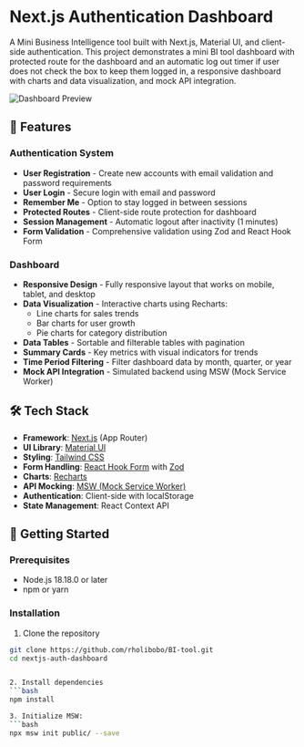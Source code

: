 # Next.js Authentication Dashboard

A Mini Business Intelligence tool built with Next.js, Material UI, and client-side authentication. This project demonstrates a mini BI tool dashboard with protected route for the dashboard and an automatic log out timer if user does not check the box to keep them logged in, a responsive dashboard with charts and data visualization, and mock API integration.

![Dashboard Preview](https://via.placeholder.com/800x450?text=Dashboard+Preview)

## 🌟 Features

### Authentication System
- **User Registration** - Create new accounts with email validation and password requirements
- **User Login** - Secure login with email and password
- **Remember Me** - Option to stay logged in between sessions
- **Protected Routes** - Client-side route protection for dashboard
- **Session Management** - Automatic logout after inactivity (1 minutes)
- **Form Validation** - Comprehensive validation using Zod and React Hook Form

### Dashboard
- **Responsive Design** - Fully responsive layout that works on mobile, tablet, and desktop
- **Data Visualization** - Interactive charts using Recharts:
  - Line charts for sales trends
  - Bar charts for user growth
  - Pie charts for category distribution
- **Data Tables** - Sortable and filterable tables with pagination
- **Summary Cards** - Key metrics with visual indicators for trends
- **Time Period Filtering** - Filter dashboard data by month, quarter, or year
- **Mock API Integration** - Simulated backend using MSW (Mock Service Worker)

## 🛠️ Tech Stack

- **Framework**: [Next.js](https://nextjs.org/) (App Router)
- **UI Library**: [Material UI](https://mui.com/)
- **Styling**: [Tailwind CSS](https://tailwindcss.com/)
- **Form Handling**: [React Hook Form](https://react-hook-form.com/) with [Zod](https://github.com/colinhacks/zod)
- **Charts**: [Recharts](https://recharts.org/)
- **API Mocking**: [MSW (Mock Service Worker)](https://mswjs.io/)
- **Authentication**: Client-side with localStorage
- **State Management**: React Context API

## 🚀 Getting Started

### Prerequisites
- Node.js 18.18.0 or later
- npm or yarn

### Installation

1. Clone the repository
```bash
git clone https://github.com/rholibobo/BI-tool.git
cd nextjs-auth-dashboard


2. Install dependencies
```bash
npm install

3. Initialize MSW:
```bash
npx msw init public/ --save

